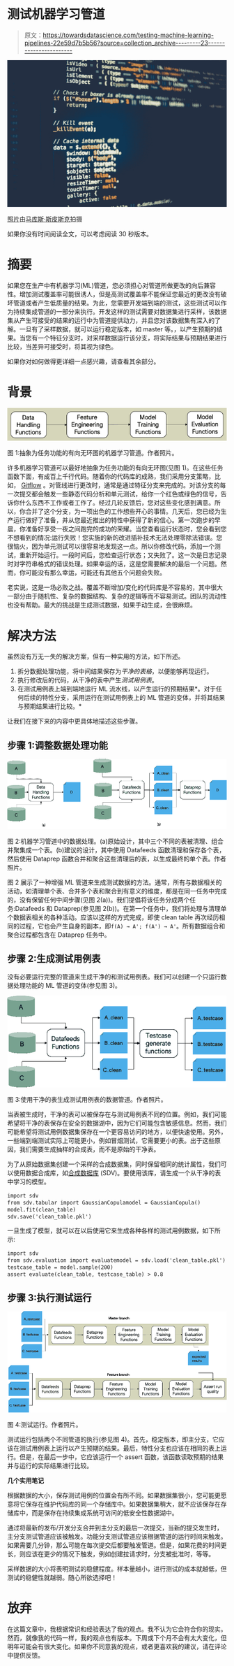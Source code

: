 # 测试机器学习管道

> 原文：<https://towardsdatascience.com/testing-machine-learning-pipelines-22e59d7b5b56?source=collection_archive---------23----------------------->

![](img/0044d27b7af106d8fa27fe30d0181050.png)

[照片](https://www.pexels.com/photo/internet-technology-computer-display-360591/)由[马库斯·斯皮斯克](https://www.pexels.com/@markusspiske)拍摄

如果你没有时间阅读全文，可以考虑阅读 30 秒版本。

# 摘要

如果您在生产中有机器学习(ML)管道，您必须担心对管道所做更改的向后兼容性。增加测试覆盖率可能很诱人，但是高测试覆盖率不能保证您最近的更改没有破坏管道或者产生低质量的结果。为此，您需要开发端到端的测试，这些测试可以作为持续集成管道的一部分来执行。开发这样的测试需要对数据集进行采样，该数据集从产生可接受的结果的运行中为管道提供动力，并且您对该数据集有深入的了解。一旦有了采样数据，就可以运行稳定版本，如 master 等。，以产生预期的结果。当您有一个特征分支时，对采样数据运行该分支，将实际结果与预期结果进行比较，当差异可接受时，将其视为绿色。

如果你对如何做得更详细一点感兴趣，请查看其余部分。

# 背景

![](img/7be4e355d83b58ba2356d45d1338aaa6.png)

图 1:抽象为任务功能的有向无环图的机器学习管道。作者照片。

许多机器学习管道可以最好地抽象为任务功能的有向无环图(见图 1)。在这些任务函数下面，有成百上千行代码。随着你的代码库的成熟，我们采用分支策略，比如， [Gitflow](https://www.atlassian.com/git/tutorials/comparing-workflows/gitflow-workflow) 。对管线进行更改时，通常是通过特征分支来完成的。对该分支的每一次提交都会触发一些静态代码分析和单元测试，给你一个红色或绿色的信号，告诉你什么东西不工作或者工作了。经过几轮反馈后，您对这些变化感到满意。所以，你合并了这个分支，为一项出色的工作想些开心的事情。几天后，您已经为生产运行做好了准备，并从您最近推出的特性中获得了新的信心。第一次跑步的早晨，你准备好享受一夜之间跑完的成功的荣耀。当您查看运行状态时，您会看到您不想看到的情况:运行失败！您实施的新的改进插补技术无法处理零除法错误。您很恼火，因为单元测试可以很容易地发现这一点。所以你修改代码，添加一个测试，重新开始运行。一段时间后，您检查运行状态；又失败了。这一次是日志记录时对字符串格式的错误处理。如果幸运的话，这是您需要解决的最后一个问题。然而，你可能没有那么幸运，可能还有其他五个问题会失败。

老实说，这是一场必败之战。覆盖不断增加/变化的代码库是不容易的，其中很大一部分由于随机性、复杂的数据结构、复杂的逻辑等而不容易测试。团队的流动性也没有帮助。最大的挑战是生成测试数据，如果手动生成，会很麻烦。

# 解决方法

虽然没有万无一失的解决方案，但有一种实用的方法，如下所述。

1.  拆分数据处理功能，将中间结果保存为*干净的表格*，以便能够再现运行。
2.  执行修改后的代码，从干净的表中产生*测试用例表*。
3.  在测试用例表上端到端地运行 ML 流水线，以产生运行的预期结果*。对于任何后续的特性分支，采用运行在测试用例表上的 ML 管道的变体，并将其结果与预期结果进行比较。*

让我们在接下来的内容中更具体地描述这些步骤。

## 步骤 1:调整数据处理功能

![](img/dc67eaa84a130e369f500af0c735f302.png)

图 2:机器学习管道中的数据处理。(a)原始设计，其中三个不同的表被清理、组合并聚集成一个表。(b)建议的设计，其中使用 Datafeeds 函数清理和保存各个表，然后使用 Dataprep 函数合并和聚合这些清理后的表，以生成最终的单个表。作者照片。

图 2 展示了一种增强 ML 管道来生成测试数据的方法。通常，所有与数据相关的活动，如清理单个表、合并多个表和聚合到有意义的维度，都是在同一任务中完成的，没有保留任何中间步骤(见图 2(a))。我们提倡将该任务分成两个任务:Datafeeds 和 Dataprep(参见图 2(b))。在第一个任务中，我们将处理与清理单个数据表相关的各种活动。应该以这样的方式完成，即使 clean table 再次经历相同的过程，它也会产生自身的副本，即`f(A) → A'; f(A') → A'`。所有数据组合和聚合过程都包含在 Dataprep 任务中。

## 步骤 2:生成测试用例表

没有必要运行完整的管道来生成干净的和测试用例表。我们可以创建一个只运行数据处理功能的 ML 管道的变体(参见图 3)。

![](img/f0b11df19e6e3412044ea68e0f6006bc.png)

图 3:使用干净的表生成测试用例表的数据管道。作者照片。

当表被生成时，干净的表可以被保存在与测试用例表不同的位置。例如，我们可能希望将干净的表保存在安全的数据湖中，因为它们可能包含敏感信息。然而，我们可能希望将测试用例数据集保存在一个更容易访问的地方，以便快速使用。另外，一些端到端测试实际上可能更小，例如冒烟测试，它需要更小的表。出于这些原因，我们需要生成抽样的合成表，而不是原始的干净表。

为了从原始数据集创建一个采样的合成数据集，同时保留相同的统计属性，我们可以使用数据合成库，如[合成数据库](https://github.com/sdv-dev/SDV) (SDV)。要使用该库，请生成一个从干净的表中学习的模型。

```
import sdv
from sdv.tabular import GaussianCopulamodel = GaussianCopula()
model.fit(clean_table)
sdv.save('clean_table.pkl')
```

一旦生成了模型，就可以在以后使用它来生成各种各样的测试用例数据，如下所示:

```
import sdv
from sdv.evaluation import evaluatemodel = sdv.load('clean_table.pkl')
testcase_table = model.sample(200)
assert evaluate(clean_table, testcase_table) > 0.8
```

## 步骤 3:执行测试运行

![](img/04af7d9c8a7ceefcf3525de6d7d10dc2.png)

图 4:测试运行。作者照片。

测试运行包括两个不同管道的执行(参见图 4)。首先，稳定版本，即主分支，它应该在测试用例表上运行以产生预期的结果。最后，特性分支也应该在相同的表上运行。但是，在最后一步中，它应该运行一个 assert 函数，该函数读取预期的结果并与运行的实际结果进行比较。

**几个实用笔记**

根据数据的大小，保存测试用例的位置会有所不同。如果数据集很小，您可能更愿意将它保存在维护代码库的同一个存储库中。如果数据集稍大，就不应该保存在存储库中，而是保存在持续集成系统可访问的低安全性数据湖中。

通过将最新的发布/开发分支合并到主分支的最后一次提交，当新的提交发生时，主分支测试管道应该被触发。功能分支测试管道应该根据管道的运行时间来触发。如果需要几分钟，那么可能在每次提交后都要触发管道。但是，如果花费的时间更长，则应该在更少的情况下触发，例如创建拉请求时，分支被批准时，等等。

采样数据的大小将表明测试的稳健程度。样本量越小，进行测试的成本就越低，但测试的稳健性就越弱。随心所欲选择吧！

# 放弃

在这篇文章中，我根据常识和经验表达了我的观点。我不认为它会符合你的现实。然而，就像我的代码一样，我的观点也有版本。下周或下个月不会有太大变化，但明年可能会有很大变化。如果你不同意我的观点，或者更喜欢我的建议，请在评论中提供反馈。